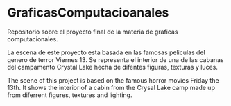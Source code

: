 # GraficasComputacioanales
Repositorio sobre el proyecto final de la materia de graficas computacionales. 

La escena de este proyecto esta basada en las famosas peliculas del genero de terror Viernes 13. Se representa el interior de una de las cabanas del campamento Crystal Lake hecha de difentes figuras, texturas y luces. 

The scene of this project is based on the famous horror movies Friday the 13th. It shows the interior of a cabin from the Crysal Lake camp made up from diferrent figures, textures and lighting. 
